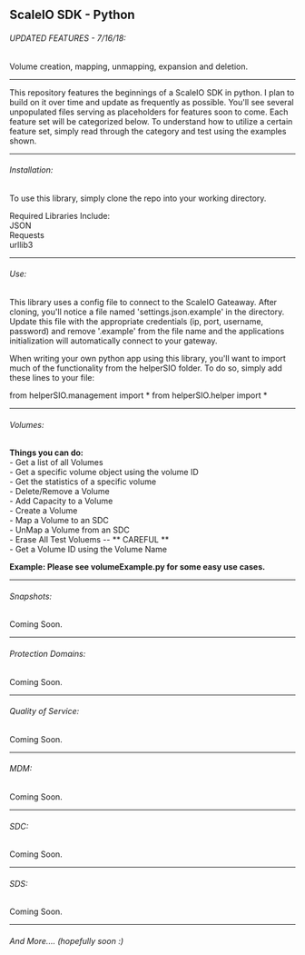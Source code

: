 ## ScaleIO SDK - Python

###### UPDATED FEATURES - 7/16/18:
Volume creation, mapping, unmapping, expansion and deletion.

*************************************************************

This repository features the beginnings of a ScaleIO SDK in python. I plan to build on it over time and update as frequently as possible. You'll see several unpopulated files serving as placeholders for features soon to come. Each feature set will be categorized below. To understand how to utilize a certain feature set, simply read through the category and test using the examples shown.

*************************************************************
###### Installation:

To use this library, simply clone the repo into your working directory.

Required Libraries Include:  
JSON  
Requests  
urllib3  


*************************************************************

###### Use:

This library uses a  config file to connect to the ScaleIO Gateaway. After cloning, you'll notice a file named 'settings.json.example' in the directory. Update this file with the appropriate credentials (ip, port, username, password) and remove '.example' from the file name and the applications initialization will automatically connect to your gateway.

When writing your own python app using this library, you'll want to import much of the functionality from the helperSIO folder. To do so, simply add these lines to your file:

from helperSIO.management import *
from helperSIO.helper import *



*************************************************************

###### Volumes:

**Things you can do:**  
    - Get a list of all Volumes  
    - Get a specific volume object using the volume ID  
    - Get the statistics of a specific volume  
    - Delete/Remove a Volume  
    - Add Capacity to a Volume  
    - Create a Volume  
    - Map a Volume to an SDC  
    - UnMap a Volume from an SDC  
    - Erase All Test Voluems -- ** CAREFUL **  
    - Get a Volume ID using the Volume Name  
  
**Example: Please see volumeExample.py for some easy use cases.**

*************************************************************

###### Snapshots:
Coming Soon.

*************************************************************


###### Protection Domains:
Coming Soon.


*************************************************************


###### Quality of Service:
Coming Soon.

*************************************************************


###### MDM:
Coming Soon.

*************************************************************


###### SDC:
Coming Soon.


*************************************************************


###### SDS:
Coming Soon.

*************************************************************


###### And More.... (hopefully soon :)


